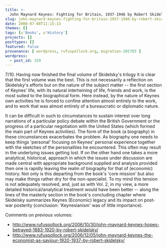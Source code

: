 ```yaml
---
title: >-
  John Maynard Keynes: Fighting for Britain, 1937-1946 by Robert Skidelsky
slug: john-maynard-keynes-fighting-for-britain-1937-1946-by-robert-skidelsky
date: 2008-07-08T11:15:13
themes: []
tags: [u'Books', u'History']
projects: []
posttypes: []
featured: False
provenance: [ wordpress, rufuspollock.org, migration-201703 ]
wordpress:
  - post_id: 329
---
```


7/10. Having now finished the final volume of Skidelsky's trilogy it is clear that the first volume was the best. This is not necessarily a reflection on Skidelsky's efforts but on the nature of the subject matter -- the first section of Keynes' life, with its natural intertwining of life, friends and work, is the most suited to the biographical form. Here instead, by the nature of Keynes own activities he is forced to confine attention almost entirely to the work, and to work that was almost entirely of a bureaucratic or diplomatic nature.

It can be difficult in such to circumstances to sustain interest over long narrations of a particular policy debate within the British Government or the progress of a particular negotiation with the United States (which formed the main part of Keynes activities). The form of the book (a biography) in these circumstances exacerbates the problem. As biography one needs to keep things 'personal' focusing on Keynes' personal experience together with the sketches of the personalities he encountered. This often may result in the underlying issues getting lost. If on the other hand one takes a more analytical, historical, approach in which the issues under discussion are made central with appropriate background supplied and analysis provided then one is rapidly leaving the realm of biography for that of (economic) history. Not only is this departing from the book's 'core mission' but also may make things rather dry for the non-specialist. To my mind this tension is not adequately resolved, and, just as with Vol. 2, in my view, a more detailed historical/analytical treatment would have been better -- along the lines of the masterly section in the book's concluding chapter where Skidelsky summarizes Keynes (Economic) legacy and its impact on post-war posterity (conclusion: 'Keynesianism' was of little importance).

Comments on previous volumes:

  * <http://www.rufuspollock.org/2006/10/30/john-maynard-keynes-hopes-betrayed-1883-1920-by-robert-skidelsky/>
  * <http://www.rufuspollock.org/2006/12/05/john-maynard-keynes-the-economist-as-saviour-1920-1937-by-robert-skidelsky/>

